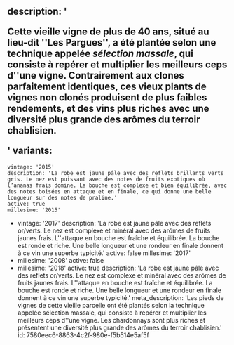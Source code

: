 description: '<p>Cette vieille vigne de plus de 40 ans, situé au lieu-dit ''Les Pargues'', a été plantée selon une technique appelée <i>sélection massale</i>, qui consiste à repérer et multiplier les meilleurs ceps d''une vigne. Contrairement aux clones parfaitement identiques, ces vieux plants de vignes non clonés produisent de plus faibles rendements, et des vins plus riches avec une diversité plus grande des arômes du terroir chablisien.</p>'
variants:
  -
    vintage: '2015'
    description: 'La robe est jaune pâle avec des reflets brillants verts gris. Le nez est puissant avec des notes de fruits exotiques où l’ananas frais domine. La bouche est complexe et bien équilibrée, avec des notes boisées en attaque et en finale, ce qui donne une belle longueur sur des notes de praline.'
    active: true
    millesime: '2015'
  -
    vintage: '2017'
    description: 'La robe est jaune pâle avec des reflets or/verts. Le nez est complexe et minéral avec des arômes de fruits jaunes frais. L''attaque en bouche est fraîche et équilibrée. La bouche est ronde et riche. Une belle longueur et une rondeur en finale donnent à ce vin une superbe typicité.'
    active: false
    millesime: '2017'
  -
    millesime: '2008'
    active: false
  -
    millesime: '2018'
    active: true
    description: 'La robe est jaune pâle avec des reflets or/verts. Le nez est complexe et minéral avec des arômes de fruits jaunes frais. L''attaque en bouche est fraîche et équilibrée. La bouche est ronde et riche. Une belle longueur et une rondeur en finale donnent à ce vin une superbe typicité.'
meta_description: 'Les pieds de vignes de cette vieille parcelle ont été plantés selon la technique appelée sélection massale, qui consiste à repérer et multiplier les meilleurs ceps d''une vigne. Les chardonnays sont plus riches et présentent une diversité plus grande des arômes du terroir chablisien.'
id: 7580eec6-8863-4c2f-980e-f5b514e5af5f

